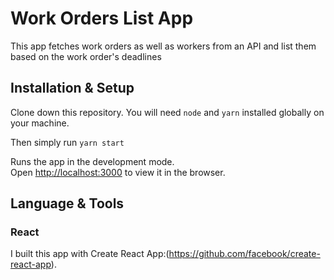 # Work Orders List App

This app fetches work orders as well as workers from an API and list them based on the work order's deadlines

## Installation & Setup

Clone down this repository. You will need `node` and `yarn` installed globally on your machine.

Then simply run `yarn start`

Runs the app in the development mode.<br />
Open [http://localhost:3000](http://localhost:3000) to view it in the browser.

## Language & Tools

### React
I built this app with Create React App:(https://github.com/facebook/create-react-app).
